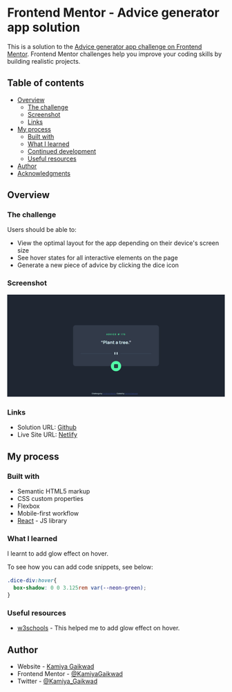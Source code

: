 # Frontend Mentor - Advice generator app solution

This is a solution to the [Advice generator app challenge on Frontend Mentor](https://www.frontendmentor.io/challenges/advice-generator-app-QdUG-13db). Frontend Mentor challenges help you improve your coding skills by building realistic projects.

## Table of contents

- [Overview](#overview)
  - [The challenge](#the-challenge)
  - [Screenshot](#screenshot)
  - [Links](#links)
- [My process](#my-process)
  - [Built with](#built-with)
  - [What I learned](#what-i-learned)
  - [Continued development](#continued-development)
  - [Useful resources](#useful-resources)
- [Author](#author)
- [Acknowledgments](#acknowledgments)

## Overview

### The challenge

Users should be able to:

- View the optimal layout for the app depending on their device's screen size
- See hover states for all interactive elements on the page
- Generate a new piece of advice by clicking the dice icon

### Screenshot

![](src/images/snap.png)

### Links

- Solution URL: [Github](https://github.com/KamiyaGaikwad/advice-generator-app-main)
- Live Site URL: [Netlify](https://frontend-advicegeneratorapp-challenge.netlify.app/)


## My process

### Built with

- Semantic HTML5 markup
- CSS custom properties
- Flexbox
- Mobile-first workflow
- [React](https://reactjs.org/) - JS library

### What I learned

I learnt to add glow effect on hover.

To see how you can add code snippets, see below:

```css
.dice-div:hover{
  box-shadow: 0 0 3.125rem var(--neon-green);
}
```

### Useful resources

- [w3schools](https://www.w3schools.com/howto/howto_css_glowing_text.asp) - This helped me to add glow effect on hover.

## Author

- Website - [Kamiya Gaikwad](https://www.your-site.com)
- Frontend Mentor - [@KamiyaGaikwad](https://www.frontendmentor.io/profile/KamiyaGaikwad)
- Twitter - [@Kamiya_Gaikwad](https://www.twitter.com/Kamiya_Gaikwad)

